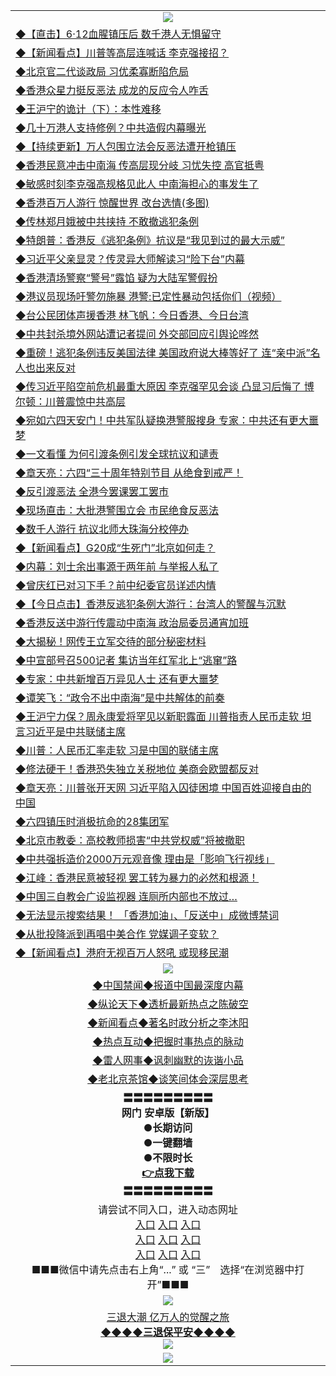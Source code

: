 <table>
  <tr>
    <td align=center><img src="https://github.com/gyhhx/image-upload/blob/master/3.jpg" /></td>
  </tr>
  <tr>
<td align=left>
<a href="http://cusbnbdtzcctk.global.ssl.fastly.net/oo.aspx?name=c1043484&key=byrubgbzsydi&from=gy">◆【直击】6‧12血腥镇压后 数千港人无惧留守</a><br/>
</td>
   </tr>
<tr>
<td align=left>
<a href="https://cusbnbdtzcctk.global.ssl.fastly.net/oo.aspx?name=c1043481&key=byrubgbzsydi&from=gy">◆【新闻看点】川普等高层连喊话 李克强接招？</a><br/></td>
  </tr>
  <tr>
<td align=left>
<a href="https://cusbnbdtzcctk.global.ssl.fastly.net/oo.aspx?name=c1043511&key=byrubgbzsydi&from=gy">◆北京官二代谈政局 习优柔寡断陷危局</a><br/></td>
 </tr>
  <tr>
<td align=left>
<a href="http://cusbnbdtzcctk.global.ssl.fastly.net/oo.aspx?name=c1043521&key=byrubgbzsydi&from=gy">◆香港众星力挺反恶法 成龙的反应令人咋舌</a><br/></td>
 </tr>
   <tr>
<td align=left>
<a href="http://cusbnbdtzcctk.global.ssl.fastly.net/oo.aspx?name=c1043401&key=byrubgbzsydi&from=gy">◆王沪宁的诡计（下）：本性难移</a><br/></td>
   </tr> 
  <tr>
<td align=left>
<a href="http://cusbnbdtzcctk.global.ssl.fastly.net/oo.aspx?name=c1043442&key=byrubgbzsydi&from=gy">◆几十万港人支持修例？中共造假内幕曝光</a><br/></td>
  </tr> 
 <tr>
<td align=left>
<a href="http://cusbnbdtzcctk.global.ssl.fastly.net/oo.aspx?name=http://www.soundofhope.org/gb/2019/06/11/n2951698.html&key=byrubgbzsydi&from=gy">◆【持续更新】万人包围立法会反恶法遭开枪镇压</a><br/>
</td>
   </tr>
 <tr>
<td align=left>
<a href="http://cusbnbdtzcctk.global.ssl.fastly.net/oo.aspx?name=c1043548&key=byrubgbzsydi&from=gy">◆香港民意冲击中南海 传高层现分岐 习忧失控 高官抵粤</a><br/></td>
  </tr>
  <tr>
<td align=left>
<a href="http://cusbnbdtzcctk.global.ssl.fastly.net/oo.aspx?name=c1043547&key=byrubgbzsydi&from=gy">◆敏感时刻李克强高规格见此人 中南海担心的事发生了</a><br/></td>
 </tr>
   <tr>
<td align=left>
<a href="http://cusbnbdtzcctk.global.ssl.fastly.net/oo.aspx?name=https://www.renminbao.com/rmb/articles/2019/6/11/69253.html&key=byrubgbzsydi&from=gy">◆香港百万人游行 惊醒世界 改台选情(多图)</a><br/>
</td>
   </tr>
 <tr>
<td align=left>
<a href="http://cusbnbdtzcctk.global.ssl.fastly.net/oo.aspx?name=http://www.epochtimes.com/gb/19/6/12/n11318072.htm&key=byrubgbzsydi&from=gy">◆传林郑月娥被中共挟持 不敢撤逃犯条例</a><br/></td>
  </tr>
  <tr>
<td align=left>
<a href="http://cusbnbdtzcctk.global.ssl.fastly.net/oo.aspx?name=c1043480&key=byrubgbzsydi&from=gy">◆特朗普：香港反《逃犯条例》抗议是“我见到过的最大示威”</a><br/></td>
 </tr>
  <tr>
<td align=left>
<a href="http://cusbnbdtzcctk.global.ssl.fastly.net/oo.aspx?name=https://www.ntdtv.com/gb/2019/06/12/a102599070.html&key=byrubgbzsydi&from=gy">◆习近平父亲显灵？传灵异大师解读习“险下台”内幕</a><br/></td>
 </tr>
   <tr>
<td align=left>
<a href="http://cusbnbdtzcctk.global.ssl.fastly.net/oo.aspx?name=https://www.ntdtv.com/gb/2019/06/12/a102599516.html&key=byrubgbzsydi&from=gy">◆香港清场警察“警号”露馅 疑为大陆军警假扮</a><br/></td>
   </tr> 
  <tr>
<td align=left>
<a href="http://cusbnbdtzcctk.global.ssl.fastly.net/oo.aspx?name=https://www.ntdtv.com/gb/2019/06/12/a102599472.html&key=byrubgbzsydi&from=gy">◆港议员现场吁警勿施暴 港警:已定性暴动包括你们（视频）</a><br/></td>
  </tr> 
 <tr>
<td align=left>
<a href="http://cusbnbdtzcctk.global.ssl.fastly.net/oo.aspx?name=c1043499&key=byrubgbzsydi&from=gy">◆台公民团体声援香港 林飞帆：今日香港、今日台湾</a><br/>
</td>
   </tr>
 <tr>
<td align=left>
<a href="http://cusbnbdtzcctk.global.ssl.fastly.net/oo.aspx?name=c1043404&key=byrubgbzsydi&from=gy">◆中共封杀境外网站遭记者提问 外交部回应引舆论哗然</a><br/>
</td>
   </tr>
 <tr>
<td align=left>
<a href="http://cusbnbdtzcctk.global.ssl.fastly.net/oo.aspx?name=c1043441&key=byrubgbzsydi&from=gy">◆重磅！逃犯条例违反美国法律 美国政府说大棒等好了 连“亲中派”名人也出来反对</a><br/></td>
  </tr>
  <tr>
<td align=left>
<a href="http://cusbnbdtzcctk.global.ssl.fastly.net/oo.aspx?name=c1043396&key=byrubgbzsydi&from=gy">◆传习近平陷空前危机最重大原因 李克强罕见会谈 凸显习后悔了 博尔顿：川普震惊中共高层</a><br/></td>
 </tr>
   <tr>
<td align=left>
<a href="http://cusbnbdtzcctk.global.ssl.fastly.net/oo.aspx?name=c1043436&key=byrubgbzsydi&from=gy">◆宛如六四天安门！中共军队疑换港警服搜身 专家：中共还有更大噩梦</a><br/>
</td>
   </tr>
 <tr>
<td align=left>
<a href="http://cusbnbdtzcctk.global.ssl.fastly.net/oo.aspx?name=c1043513&key=byrubgbzsydi&from=gy">◆一文看懂 为何引渡条例引发全球抗议和谴责</a><br/>
</td>
   </tr>
<tr>
<td align=left>
<a href="https://cusbnbdtzcctk.global.ssl.fastly.net/oo.aspx?name=c1043509&key=byrubgbzsydi&from=gy">◆章天亮：六四“三十周年特别节目 从绝食到戒严！</a><br/>
</td>       
</tr> 
  <tr>
<td align=left>
<a href="http://cusbnbdtzcctk.global.ssl.fastly.net/oo.aspx?name=http://www.epochtimes.com/gb/19/6/12/n11316097.htm&key=byrubgbzsydi&from=gy">◆反引渡恶法 全港今罢课罢工罢市</a><br/>
</td>
   </tr>
<tr>
<td align=left>
<a href="https://cusbnbdtzcctk.global.ssl.fastly.net/oo.aspx?name=c1043267&key=byrubgbzsydi&from=gy">◆现场直击：大批港警围立会 市民绝食反恶法</a><br/></td>
  </tr>
  <tr>
<td align=left>
<a href="https://cusbnbdtzcctk.global.ssl.fastly.net/oo.aspx?name=c1043211&key=byrubgbzsydi&from=gy">◆数千人游行 抗议北师大珠海分校停办</a><br/></td>
 </tr>
  <tr>
<td align=left>
<a href="http://cusbnbdtzcctk.global.ssl.fastly.net/oo.aspx?name=c1043263&key=byrubgbzsydi&from=gy">◆【新闻看点】G20成“生死门”北京如何走？</a><br/></td>
 </tr>
   <tr>
<td align=left>
<a href="http://cusbnbdtzcctk.global.ssl.fastly.net/oo.aspx?name=http://www.secretchina.com/news/gb/2019/06/12/896678.html&key=byrubgbzsydi&from=gy">◆内幕：刘士余出事源于两年前 与举报人私了</a><br/></td>
   </tr> 
  <tr>
<td align=left>
<a href="http://cusbnbdtzcctk.global.ssl.fastly.net/oo.aspx?name=https://www.ntdtv.com/gb/2019/06/11/a102598282.html&key=byrubgbzsydi&from=gy">◆曾庆红已对习下手？前中纪委官员详述内情</a><br/></td>
  </tr> 
 <tr>
<td align=left>
<a href="http://cusbnbdtzcctk.global.ssl.fastly.net/oo.aspx?name=https://www.ntdtv.com/gb/2019/06/11/a102598577.html&key=byrubgbzsydi&from=gy">◆【今日点击】香港反逃犯条例大游行：台湾人的警醒与沉默</a><br/>
</td>
   </tr>
 <tr>
<td align=left>
<a href="http://cusbnbdtzcctk.global.ssl.fastly.net/oo.aspx?name=http://www.secretchina.com/news/gb/2019/06/10/896507.html&key=byrubgbzsydi&from=gy">◆香港反送中游行传震动中南海 政治局委员通宵加班</a><br/></td>
  </tr>
  <tr>
<td align=left>
<a href="http://cusbnbdtzcctk.global.ssl.fastly.net/oo.aspx?name=https://www.ntdtv.com/gb/2019/06/10/a102597438.html&key=byrubgbzsydi&from=gy">◆大揭秘！网传王立军交待的部分秘密材料</a><br/></td>
 </tr>
   <tr>
<td align=left>
<a href="http://cusbnbdtzcctk.global.ssl.fastly.net/oo.aspx?name=https://www.ntdtv.com/gb/2019/06/12/a102598958.html&key=byrubgbzsydi&from=gy">◆中宣部号召500记者 集访当年红军北上“逃窜”路</a><br/>
</td>
   </tr>
 <tr>
<td align=left>
<a href="http://cusbnbdtzcctk.global.ssl.fastly.net/oo.aspx?name=c1043178&key=byrubgbzsydi&from=gy">◆专家：中共新增百万异见人士 还有更大噩梦</a><br/></td>
  </tr>
  <tr>
<td align=left>
<a href="http://cusbnbdtzcctk.global.ssl.fastly.net/oo.aspx?name=c1043173&key=byrubgbzsydi&from=gy">◆谭笑飞：“政令不出中南海”是中共解体的前奏</a><br/></td>
 </tr>
  <tr>
<td align=left>
<a href="http://cusbnbdtzcctk.global.ssl.fastly.net/oo.aspx?name=c1042851&key=byrubgbzsydi&from=gy">◆王沪宁力保？周永康爱将罕见以新职露面 川普指责人民币走软 坦言习近平是中共联储主席</a><br/></td>
 </tr>
   <tr>
<td align=left>
<a href="http://cusbnbdtzcctk.global.ssl.fastly.net/oo.aspx?name=c1043167&key=byrubgbzsydi&from=gy">◆川普：人民币汇率走软 习是中国的联储主席</a><br/></td>
   </tr> 
  <tr>
<td align=left>
<a href="http://cusbnbdtzcctk.global.ssl.fastly.net/oo.aspx?name=c1043182&key=byrubgbzsydi&from=gy">◆修法硬干！香港恐失独立关税地位 美商会欧盟都反对</a><br/></td>
  </tr> 
 <tr>
<td align=left>
<a href="http://cusbnbdtzcctk.global.ssl.fastly.net/oo.aspx?name=c1043110&key=byrubgbzsydi&from=gy">◆章天亮：川普张开天网 习近平陷入囚徒困境 中国百姓迎接自由的中国</a><br/>
</td>
   </tr>
 <tr>
<td align=left>
<a href="http://cusbnbdtzcctk.global.ssl.fastly.net/oo.aspx?name=c1043116&key=byrubgbzsydi&from=gy">◆六四镇压时消极抗命的28集团军</a><br/>
</td>
   </tr>
 <tr>
<td align=left>
<a href="http://cusbnbdtzcctk.global.ssl.fastly.net/oo.aspx?name=c1043249&key=byrubgbzsydi&from=gy">◆北京市教委：高校教师损害“中共党权威”将被撤职</a><br/></td>
  </tr>
  <tr>
<td align=left>
<a href="http://cusbnbdtzcctk.global.ssl.fastly.net/oo.aspx?name=c1043248&key=byrubgbzsydi&from=gy">◆中共强拆造价2000万元观音像 理由是「影响飞行视线」</a><br/></td>
 </tr>
   <tr>
<td align=left>
<a href="http://cusbnbdtzcctk.global.ssl.fastly.net/oo.aspx?name=c1043316&key=byrubgbzsydi&from=gy">◆江峰：香港民意被轻视 罢工转为暴力的必然和根源！</a><br/>
</td>
   </tr>
 <tr>
<td align=left>
<a href="http://cusbnbdtzcctk.global.ssl.fastly.net/oo.aspx?name=c1043250&key=byrubgbzsydi&from=gy">◆中国三自教会广设监视器 连厕所内部也不放过…</a><br/>
</td>
   </tr>
<tr>
<td align=left>
<a href="https://cusbnbdtzcctk.global.ssl.fastly.net/oo.aspx?name=c1043259&key=byrubgbzsydi&from=gy">◆无法显示搜索结果！ 「香港加油」、「反送中」成微博禁词</a><br/>
</td>       
</tr> 
  <tr>
<td align=left>
<a href="http://cusbnbdtzcctk.global.ssl.fastly.net/oo.aspx?name=c1042989&key=byrubgbzsydi&from=gy">◆从批投降派到再唱中美合作 党媒调子变软？</a><br/>
</td>
   </tr>
<tr>
<td align=left>
<a href="https://cusbnbdtzcctk.global.ssl.fastly.net/oo.aspx?name=c1042918&key=byrubgbzsydi&from=gy">◆【新闻看点】港府无视百万人怒吼 或现移民潮</a><br/></td>
  </tr>
  <tr>
    <td align=center><img src="https://github.com/gyhhx/image-upload/blob/master/2.jpg" /></td>
  </tr>
  <tr>
  <td align=center>
<a href="http://ctbtfdoocixoa.global.ssl.fastly.net/oo.aspx?name=c816860&key=ofejcfaxcltk&from=gy&tag=99733110">◆中国禁闻◆报道中国最深度内幕</a><br/>
   </tr>
  <tr>
     <td align=center>
<a href="http://ctbtfdoocixoa.global.ssl.fastly.net/oo.aspx?name=c816855&key=ofejcfaxcltk&from=gy&tag=997110">◆纵论天下◆透析最新热点之陈破空</a><br/>
   </tr>
   <tr>
      <td align=center>
<a href="http://ctbtfdoocixoa.global.ssl.fastly.net/oo.aspx?name=c838308&key=ofejcfaxcltk&from=gy&tag=9973110">◆新闻看点◆著名时政分析之李沐阳</a><br/>
   </tr>
   <tr>
     <td align=center>
<a href="http://ctbtfdoocixoa.global.ssl.fastly.net/oo.aspx?name=c816852&key=ofejcfaxcltk&from=gy&tag=9733110">◆热点互动◆把握时事热点的脉动</a><br/>
   </tr>
   <tr>
      <td align=center>
<a href="http://ctbtfdoocixoa.global.ssl.fastly.net/oo.aspx?name=c816694&key=ofejcfaxcltk&from=gy&tag=93310">◆雷人网事◆讽刺幽默的诙谐小品</a><br/>
   </tr>
   <tr>
    <td align=center>
<a href="http://ctbtfdoocixoa.global.ssl.fastly.net/oo.aspx?name=c816650&key=ofejcfaxcltk&from=gy&tag=9973110">◆老北京茶馆◆谈笑间体会深层思考</a><br/>
   </tr>
   <tr>
    <td align=center>
 <b>〓〓〓〓〓〓〓〓〓<br/>网门 安卓版【新版】<br/> ●长期访问<br/> ●一键翻墙<br/>  ●不限时长<br/> 
 <a href="https://share.weiyun.com/55gXO14">👉<b>点我下载</a><br/>〓〓〓〓〓〓〓〓〓<br/>
    </td>
    </tr>
   <tr>
    <td align=center>请尝试不同入口，进入动态网址<br/>
      <a href="https://s3.us-east-2.amazonaws.com/ogateo/show.htm">入口</a>
      <a href="https://s3.ca-central-1.amazonaws.com/ogatec/show.htm">入口</a>
      <a href="https://s3.ap-southeast-2.amazonaws.com/ogatey/show.htm">入口</a><br/>
      <a href="https://s3.ap-northeast-2.amazonaws.com/ogates/show.htm">入口</a>
      <a href="https://s3.eu-central-1.amazonaws.com/ogatef/show.htm">入口</a>
      <a href="https://s3.ap-south-1.amazonaws.com/ogatem/show.htm">入口</a><br/>
      <a href="https://s3-us-west-1.amazonaws.com/ogaten/show.htm">入口</a>
      <a href="https://s3.eu-west-2.amazonaws.com/ogatel/show.htm">入口</a>
      <a href="https://s3.ap-northeast-1.amazonaws.com/ogatet/show.htm">入口</a><br/>
      ■■■微信中请先点击右上角“...” 或 “三”　选择“在浏览器中打开”■■■<b><br/>
    </td>
  </tr>
  <tr>
    <td align=center><img src="https://github.com/gyhhx/image-upload/blob/master/3.jpg" /> </td>
</tr>
  <tr>  
  <td align=center>
  <a href="http://ctbtfdoocixoa.global.ssl.fastly.net/oo.aspx?name=c894205&key=ofejcfaxcltk&from=gy&tag=9973110">三退大潮 亿万人的觉醒之旅</a><br/>
      <a href="http://ctbtfdoocixoa.global.ssl.fastly.net/oo.aspx?name=ogQuit.aspx&key=ofejcfaxcltk&from=gy"><b>◆◆◆◆三退保平安◆◆◆◆<br/></a>
      <img src="https://github.com/gyhhx/image-upload/blob/master/3t.jpg" /><br/>
      </td>
  </tr>
   <tr>
    <td align=center><img src="https://raw.githubusercontent.com/oGate2/Up/master/oGate_640.jpg"/></td>
  </tr>
</table>


